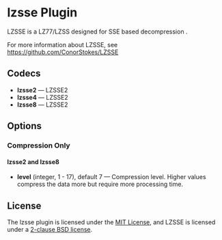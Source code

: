# lzsse Plugin #

LZSSE is a LZ77/LZSS designed for SSE based decompression .

For more information about LZSSE, see https://github.com/ConorStokes/LZSSE

## Codecs ##

- **lzsse2** — LZSSE2
- **lzsse4** — LZSSE2
- **lzsse8** — LZSSE2

## Options ##

### Compression Only ###

#### **lzsse2** and **lzsse8**

- **level** (integer, 1 - 17), default 7 — Compression level.  Higher
  values compress the data more but require more processing time.

## License ##

The lzsse plugin is licensed under the [MIT
License](http://opensource.org/licenses/MIT), and LZSSE is licensed
under a [2-clause BSD
license](http://opensource.org/licenses/BSD-2-Clause).
